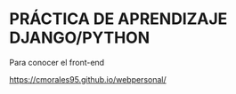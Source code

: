 # PRÁCTICA DE APRENDIZAJE DJANGO/PYTHON

Para conocer el front-end 

https://cmorales95.github.io/webpersonal/
